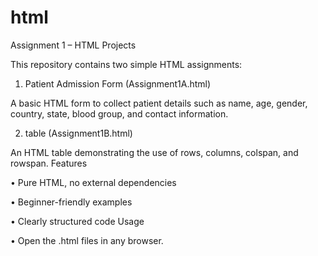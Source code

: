 # html
Assignment 1 – HTML Projects

This repository contains two simple HTML assignments:

1. Patient Admission Form (Assignment1A.html)
   
A basic HTML form to collect patient details such as name, age, gender, country, state, blood group, and contact information.


2. table  (Assignment1B.html)
   
An HTML table demonstrating the use of rows, columns, colspan, and rowspan.
Features

•	Pure HTML, no external dependencies

•	Beginner-friendly examples

•	Clearly structured code
Usage

•	Open the .html files in any browser.
